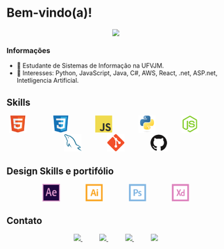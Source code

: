 # Bem-vindo(a)!

<p align="center">
  <a href="https://github.com/anuraghazra/github-readme-stats">
    <img
      align="center"
      src="https://github-readme-stats.vercel.app/api/top-langs/?username=raulbarcelos&layout=compact"
    />
  </a>
  <!-- 
  <a href="https://github.com/anuraghazra/github-readme-stats">
    <img
      align="center"
      height="165"
      src="https://github-readme-stats.vercel.app/api?username=raulbarcelos&count_private=true&show_icons=true&custom_title=Github%20Status&hide=issues"
    />
  </a>
  -->
</p>

### Informações

- 🌱 Estudante de Sistemas de Informação na UFVJM.
- 💙 Interesses: Python, JavaScript, Java, C#, AWS, React, .net, ASP.net, Intetligencia Artificial.


## Skills

<p align="center">
    <img height="40" src="https://raw.githubusercontent.com/devicons/devicon/master/icons/html5/html5-original.svg">
    &nbsp;&nbsp;&nbsp;&nbsp;&nbsp;&nbsp;&nbsp;&nbsp;&nbsp;&nbsp;&nbsp;&nbsp;&nbsp;
    <img height="40" src="https://raw.githubusercontent.com/devicons/devicon/master/icons/css3/css3-original.svg">
    &nbsp;&nbsp;&nbsp;&nbsp;&nbsp;&nbsp;&nbsp;&nbsp;&nbsp;&nbsp;&nbsp;&nbsp;&nbsp;
    <img height="40" src="https://raw.githubusercontent.com/devicons/devicon/master/icons/javascript/javascript-original.svg">
    &nbsp;&nbsp;&nbsp;&nbsp;&nbsp;&nbsp;&nbsp;&nbsp;&nbsp;&nbsp;&nbsp;&nbsp;&nbsp;
    <img height="40" src="https://raw.githubusercontent.com/devicons/devicon/master/icons/python/python-original.svg">
    &nbsp;&nbsp;&nbsp;&nbsp;&nbsp;&nbsp;&nbsp;&nbsp;&nbsp;&nbsp;&nbsp;&nbsp;&nbsp;
    <img height="40" src="https://raw.githubusercontent.com/devicons/devicon/master/icons/nodejs/nodejs-original.svg">
    &nbsp;&nbsp;&nbsp;&nbsp;&nbsp;&nbsp;&nbsp;&nbsp;&nbsp;&nbsp;&nbsp;&nbsp;&nbsp;
    <img height="40" src="https://raw.githubusercontent.com/devicons/devicon/master/icons/mysql/mysql-original.svg">
     &nbsp;&nbsp;&nbsp;&nbsp;&nbsp;&nbsp;&nbsp;&nbsp;&nbsp;&nbsp;&nbsp;&nbsp;&nbsp;
    <img height="40" src="https://raw.githubusercontent.com/devicons/devicon/master/icons/git/git-original.svg">
    &nbsp;&nbsp;&nbsp;&nbsp;&nbsp;&nbsp;&nbsp;&nbsp;&nbsp;&nbsp;&nbsp;&nbsp;&nbsp;
    <img height="40" src="https://raw.githubusercontent.com/devicons/devicon/master/icons/github/github-original.svg">
</p>

## Design Skills e portifólio

<p align="center">
    <img height="40" src="https://raw.githubusercontent.com/devicons/devicon/master/icons/aftereffects/aftereffects-original.svg">
    &nbsp;&nbsp;&nbsp;&nbsp;&nbsp;&nbsp;&nbsp;&nbsp;&nbsp;&nbsp;&nbsp;&nbsp;&nbsp;
    <img height="40" src="https://raw.githubusercontent.com/devicons/devicon/master/icons/illustrator/illustrator-line.svg">
    &nbsp;&nbsp;&nbsp;&nbsp;&nbsp;&nbsp;&nbsp;&nbsp;&nbsp;&nbsp;&nbsp;&nbsp;&nbsp;
    <img height="40" src="https://raw.githubusercontent.com/devicons/devicon/master/icons/photoshop/photoshop-line.svg">
    &nbsp;&nbsp;&nbsp;&nbsp;&nbsp;&nbsp;&nbsp;&nbsp;&nbsp;&nbsp;&nbsp;&nbsp;&nbsp;
    <img height="40" src="https://raw.githubusercontent.com/devicons/devicon/master/icons/xd/xd-line.svg">
</p>

 ## Contato 

<p align="center">
    <a href="https://github.com/raulbarcelos">
        <img  src="https://img.shields.io/badge/github-%23100000.svg?&style=for-the-badge&logo=github&logoColor=white">
    </a>
    &nbsp;&nbsp;&nbsp;&nbsp;&nbsp;&nbsp;&nbsp;&nbsp;&nbsp;
    <a href="mailto:raulbarcelos@gmail.com">
        <img src="https://img.shields.io/badge/gmail-D14836?&style=for-the-badge&logo=gmail&logoColor=white&link=mailto:raulbarcelos@gmail.com">
    </a>
    &nbsp;&nbsp;&nbsp;&nbsp;&nbsp;&nbsp;&nbsp;&nbsp;&nbsp;
    <a href="https://www.linkedin.com/in/raulbarcelos">
        <img src="https://img.shields.io/badge/linkedin-%230077B5.svg?&style=for-the-badge&logo=linkedin&logoColor=white">
    </a>
    &nbsp;&nbsp;&nbsp;&nbsp;&nbsp;&nbsp;&nbsp;&nbsp;&nbsp;
    <a href="https://www.behance.net/raulbarcelos">
        <img src="https://img.shields.io/badge/-Behance-blue?style=for-the-badge&logo=behance&logoColor=white">
    </a>
</p>